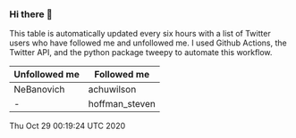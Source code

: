 ### Hi there 👋

This table is automatically updated every six hours with a list of Twitter users who have followed me and unfollowed me. I used Github Actions, the Twitter API, and the python package tweepy to automate this workflow.

| Unfollowed me |  Followed me |
| --- | --- |
|NeBanovich|achuwilson|
|-|hoffman_steven|
Thu Oct 29 00:19:24 UTC 2020
